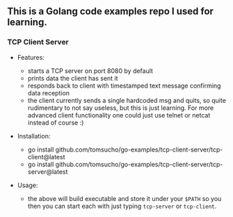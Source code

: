 ## This is a Golang code examples repo I used for learning.

### TCP Client Server

- Features:

  - starts a TCP server on port 8080 by default
  - prints data the client has sent it
  - responds back to client with timestamped text message confirming data reception
  - the client currently sends a single hardcoded msg and quits, so quite rudimentary to not say useless, but this is just learning. For more advanced client functionality one could just use telnet or netcat instead of course :)
- Installation:
  - go install github.com/tomsucho/go-examples/tcp-client-server/tcp-client@latest
  - go install github.com/tomsucho/go-examples/tcp-client-server/tcp-server@latest
- Usage:
  - the above will build executable and store it under your `$PATH` so you then you can start each with just typing `tcp-server` or `tcp-client`.
